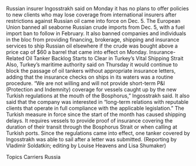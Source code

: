 Russian insurer Ingosstrakh said on Monday it has no plans to offer policies to new clients who may lose coverage from international insurers after restrictions against Russian oil came into force on Dec. 5.
The European Union banned all seaborne Russian crude imports from Dec. 5, with a fuel import ban to follow in February.
It also banned companies and individuals in the bloc from providing financing, brokerage, shipping and insurance services to ship Russian oil elsewhere if the crude was bought above a price cap of $60 a barrel that came into effect on Monday.
Insurance-Related Oil Tanker Backlog Starts to Clear in Turkey’s Vital Shipping Strait
Also, Turkey’s maritime authority said on Thursday it would continue to block the passage of oil tankers without appropriate insurance letters, adding that the insurance checks on ships in its waters was a routine procedure.
“We are not willing and will not provide short-term P&I (Protection and Indemnity) coverage for vessels caught up by the new Turkish regulations at the mouth of the Bosphorus,” Ingosstrakh said.
It also said that the company was interested in “long-term relations with reputable clients that operate in full compliance with the applicable legislation.”
The Turkish measure in force since the start of the month has caused shipping delays. It requires vessels to provide proof of insurance covering the duration of their transit through the Bosphorus Strait or when calling at Turkish ports.
Since the regulations came into effect, one tanker covered by Ingosstrakh was able to sail after a letter was submitted.
(Reporting by Vladimir Soldatkin; editing by Louise Heavens and Lisa Shumaker)

Topics
Carriers
Russia
